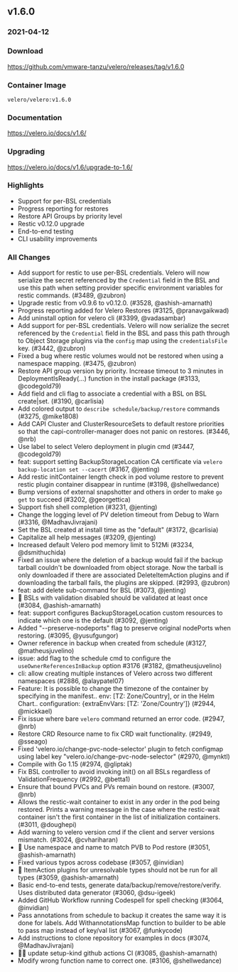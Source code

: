 ## v1.6.0
### 2021-04-12

### Download
https://github.com/vmware-tanzu/velero/releases/tag/v1.6.0

### Container Image
`velero/velero:v1.6.0`

### Documentation
https://velero.io/docs/v1.6/

### Upgrading
https://velero.io/docs/v1.6/upgrade-to-1.6/

### Highlights

* Support for per-BSL credentials
* Progress reporting for restores
* Restore API Groups by priority level
* Restic v0.12.0 upgrade
* End-to-end testing
* CLI usability improvements

### All Changes

* Add support for restic to use per-BSL credentials. Velero will now serialize the secret referenced by the `Credential` field in the BSL and use this path when setting provider specific environment variables for restic commands.  (#3489, @zubron)
* Upgrade restic from v0.9.6 to v0.12.0. (#3528, @ashish-amarnath)
* Progress reporting added for Velero Restores (#3125, @pranavgaikwad)
* Add uninstall option for velero cli (#3399, @vadasambar)
* Add support for per-BSL credentials. Velero will now serialize the secret referenced by the `Credential` field in the BSL and pass this path through to Object Storage plugins via the `config` map using the `credentialsFile` key. (#3442, @zubron)
* Fixed a bug where restic volumes would not be restored when using a namespace mapping. (#3475, @zubron)
* Restore API group version by priority. Increase timeout to 3 minutes in DeploymentIsReady(...) function in the install package (#3133, @codegold79)
* Add field and cli flag to associate a credential with a BSL on BSL create|set. (#3190, @carlisia)
* Add colored output to `describe schedule/backup/restore` commands (#3275, @mike1808)
* Add CAPI Cluster and ClusterResourceSets to default restore priorities so that the capi-controller-manager does not panic on restores. (#3446, @nrb)
* Use label to select Velero deployment in plugin cmd (#3447, @codegold79)
* feat: support setting BackupStorageLocation CA certificate via `velero backup-location set --cacert` (#3167, @jenting)
* Add restic initContainer length check in pod volume restore to prevent restic plugin container disappear in runtime (#3198, @shellwedance)
* Bump versions of external snapshotter and others in order to make `go get` to succeed (#3202, @georgettica)
* Support fish shell completion (#3231, @jenting)
* Change the logging level of PV deletion timeout from Debug to Warn (#3316, @MadhavJivrajani)
* Set the BSL created at install time as the "default" (#3172, @carlisia)
* Capitalize all help messages (#3209, @jenting)
* Increased default Velero pod memory limit to 512Mi (#3234, @dsmithuchida)
* Fixed an issue where the deletion of a backup would fail if the backup tarball couldn't be downloaded from object storage. Now the tarball is only downloaded if there are associated DeleteItemAction plugins and if downloading the tarball fails, the plugins are skipped. (#2993, @zubron)
* feat: add delete sub-command for BSL (#3073, @jenting)
* 🐛 BSLs with validation disabled should be validated at least once (#3084, @ashish-amarnath)
* feat: support configures BackupStorageLocation custom resources to indicate which one is the default (#3092, @jenting)
* Added "--preserve-nodeports" flag to preserve original nodePorts when restoring. (#3095, @yusufgungor)
* Owner reference in backup when created from schedule (#3127, @matheusjuvelino)
* issue: add flag to the schedule cmd to configure the `useOwnerReferencesInBackup` option #3176 (#3182, @matheusjuvelino)
* cli: allow creating multiple instances of Velero across two different namespaces (#2886, @alaypatel07)
* Feature: It is possible to change the timezone of the container by specifying in the manifest.. env: [TZ: Zone/Country], or in the Helm Chart.. configuration: {extraEnvVars: [TZ: 'Zone/Country']} (#2944, @mickkael)
* Fix issue where bare `velero` command returned an error code. (#2947, @nrb)
* Restore CRD Resource name to fix CRD wait functionality. (#2949, @sseago)
* Fixed 'velero.io/change-pvc-node-selector' plugin to fetch configmap using label key "velero.io/change-pvc-node-selector"  (#2970, @mynktl)
* Compile with Go 1.15 (#2974, @gliptak)
* Fix BSL controller to avoid invoking init() on all BSLs regardless of ValidationFrequency (#2992, @betta1)
* Ensure that bound PVCs and PVs remain bound on restore. (#3007, @nrb)
* Allows the restic-wait container to exist in any order in the pod being restored. Prints a warning message in the case where the restic-wait container isn't the first container in the list of initialization containers. (#3011, @doughepi)
* Add warning to velero version cmd if the client and server versions mismatch.  (#3024, @cvhariharan)
* 🐛  Use namespace and name to match PVB to Pod restore (#3051, @ashish-amarnath)
* Fixed various typos across codebase (#3057, @invidian)
* 🐛  ItemAction plugins for unresolvable types should not be run for all types (#3059, @ashish-amarnath)
* Basic end-to-end tests, generate data/backup/remove/restore/verify. Uses distributed data generator (#3060, @dsu-igeek)
* Added GitHub Workflow running Codespell for spell checking (#3064, @invidian)
* Pass annotations from schedule to backup it creates the same way it is done for labels. Add WithannotationsMap function to builder to be able to pass map instead of key/val list (#3067, @funkycode)
* Add instructions to clone repository for examples in docs (#3074, @MadhavJivrajani)
* 🏃‍♂️ update setup-kind github actions CI (#3085, @ashish-amarnath)
* Modify wrong function name to correct one. (#3106, @shellwedance)